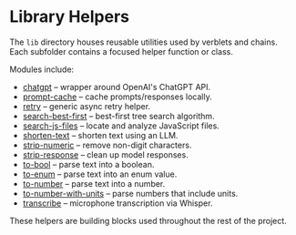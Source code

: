 # Library Helpers

The `lib` directory houses reusable utilities used by verblets and chains. Each subfolder contains a focused helper function or class.

Modules include:

<!-- commonly used utilities -->
- [chatgpt](./chatgpt) – wrapper around OpenAI's ChatGPT API.
- [prompt-cache](./prompt-cache) – cache prompts/responses locally.
- [retry](./retry) – generic async retry helper.
- [search-best-first](./search-best-first) – best-first tree search algorithm.
- [search-js-files](./search-js-files) – locate and analyze JavaScript files.
- [shorten-text](./shorten-text) – shorten text using an LLM.
- [strip-numeric](./strip-numeric) – remove non-digit characters.
- [strip-response](./strip-response) – clean up model responses.
- [to-bool](./to-bool) – parse text into a boolean.
- [to-enum](./to-enum) – parse text into an enum value.
- [to-number](./to-number) – parse text into a number.
- [to-number-with-units](./to-number-with-units) – parse numbers that include units.
- [transcribe](./transcribe) – microphone transcription via Whisper.

These helpers are building blocks used throughout the rest of the project.
